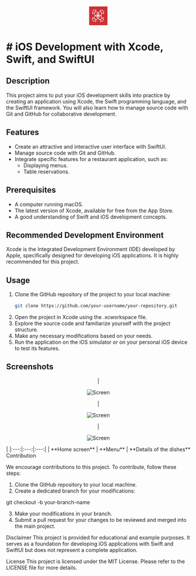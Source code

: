 
<p align="center">
    <img src="icone.png" width="50" alt="icone">
</p>
 
<h1># iOS Development with Xcode, Swift, and SwiftUI</h1>

## Description
This project aims to put your iOS development skills into practice by creating an application using Xcode, the Swift programming language, and the SwiftUI framework. You will also learn how to manage source code with Git and GitHub for collaborative development.

## Features
- Create an attractive and interactive user interface with SwiftUI.
- Manage source code with Git and GitHub.
- Integrate specific features for a restaurant application, such as:
  - Displaying menus.
  - Table reservations.

## Prerequisites
- A computer running macOS.
- The latest version of Xcode, available for free from the App Store.
- A good understanding of Swift and iOS development concepts.

## Recommended Development Environment
Xcode is the Integrated Development Environment (IDE) developed by Apple, specifically designed for developing iOS applications. It is highly recommended for this project.

## Usage
1. Clone the GitHub repository of the project to your local machine:
   ```bash
   git clone https://github.com/your-username/your-repository.git

2. Open the project in Xcode using the .xcworkspace file.
3. Explore the source code and familiarize yourself with the project structure.
4. Make any necessary modifications based on your needs.
5. Run the application on the iOS simulator or on your personal iOS device to test its features.

## Screenshots

<div align="center">
| <p align="center"><img src="Screen_un.png" width="100" alt="Screen"></p> | <p align="center"><img src="Screen_deux.png" width="100" alt="Screen"></p> | <p align="center"><img src="Screen_trois.png" width="100" alt="Screen"></p> |
|:---:|:---:|:---:|
| **Home screen** | **Menu** | **Details of the dishes**
</div> 
Contribution

We encourage contributions to this project. To contribute, follow these steps:

1. Clone the GitHub repository to your local machine.
2. Create a dedicated branch for your modifications:

git checkout -b your-branch-name

3. Make your modifications in your branch.
4. Submit a pull request for your changes to be reviewed and merged into the main project.

Disclaimer
This project is provided for educational and example purposes. It serves as a foundation for developing iOS applications with Swift and SwiftUI but does not represent a complete application.

License
This project is licensed under the MIT License. Please refer to the LICENSE file for more details.

